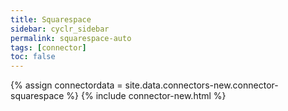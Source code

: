 ```yaml
---
title: Squarespace
sidebar: cyclr_sidebar
permalink: squarespace-auto
tags: [connector]
toc: false
---
```

{% assign connectordata = site.data.connectors-new.connector-squarespace %}
{% include connector-new.html %}	